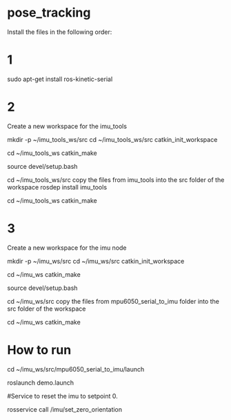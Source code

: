 # pose_tracking

Install the files in the following order:

# 1

sudo apt-get install ros-kinetic-serial

# 2

Create a new workspace for the imu_tools

mkdir -p ~/imu_tools_ws/src
cd ~/imu_tools_ws/src
catkin_init_workspace

cd ~/imu_tools_ws
catkin_make

source devel/setup.bash

cd ~/imu_tools_ws/src
copy the files from imu_tools into the src folder of the workspace
rosdep install imu_tools

cd ~/imu_tools_ws
catkin_make

# 3

Create a new workspace for the imu node

mkdir -p ~/imu_ws/src
cd ~/imu_ws/src
catkin_init_workspace

cd ~/imu_ws
catkin_make

source devel/setup.bash

cd ~/imu_ws/src
copy the files from mpu6050_serial_to_imu folder into the src folder of the workspace

cd ~/imu_ws
catkin_make

# How to run

cd ~/imu_ws/src/mpu6050_serial_to_imu/launch

roslaunch demo.launch

#Service to reset the imu to setpoint 0.

rosservice call /imu/set_zero_orientation
